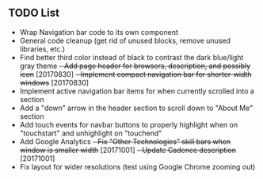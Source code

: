 ## TODO List

- Wrap Navigation bar code to its own component
- General code cleanup (get rid of unused blocks, remove unused libraries, etc.)
- Find better third color instead of black to contrast the dark blue/light gray theme
~~- Add page header for browsers, description, and possibly icon~~ [20170830]
~~- Implement compact navigation bar for shorter-width windows~~ [20170830]
- Implement active navigation bar items for when currently scrolled into a section
- Add a "down" arrow in the header section to scroll down to "About Me" section
- Add touch events for navbar buttons to properly highlight when on "touchstart" and unhighlight on "touchend"
- Add Google Analytics
~~- Fix "Other Technologies" skill bars when window is smaller width~~ [20171001]
~~- Update Cadence description~~ [20171001]
- Fix layout for wider resolutions (test using Google Chrome zooming out)
